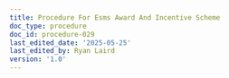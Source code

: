 ```yaml
---
title: Procedure For Esms Award And Incentive Scheme
doc_type: procedure
doc_id: procedure-029
last_edited_date: '2025-05-25'
last_edited_by: Ryan Laird
version: '1.0'
---
```


<!-- Unsupported block type: table_of_contents -->

<!-- Unsupported block type: unsupported -->
